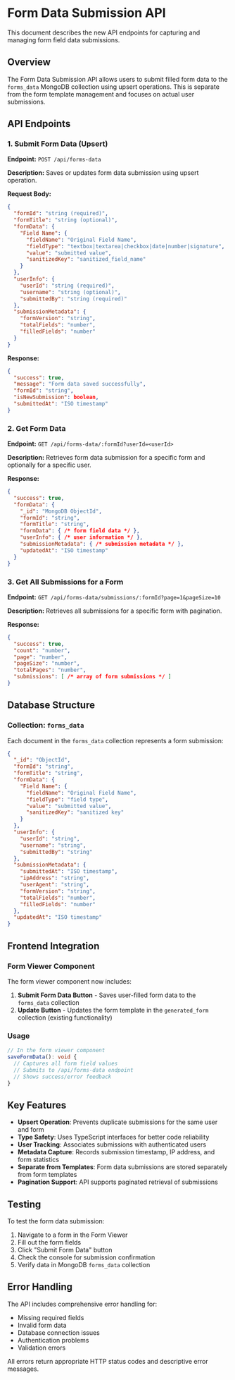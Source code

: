 # Form Data Submission API

This document describes the new API endpoints for capturing and managing form field data submissions.

## Overview

The Form Data Submission API allows users to submit filled form data to the `forms_data` MongoDB collection using upsert operations. This is separate from the form template management and focuses on actual user submissions.

## API Endpoints

### 1. Submit Form Data (Upsert)

**Endpoint:** `POST /api/forms-data`

**Description:** Saves or updates form data submission using upsert operation.

**Request Body:**
```json
{
  "formId": "string (required)",
  "formTitle": "string (optional)",
  "formData": {
    "Field Name": {
      "fieldName": "Original Field Name",
      "fieldType": "textbox|textarea|checkbox|date|number|signature",
      "value": "submitted value",
      "sanitizedKey": "sanitized_field_name"
    }
  },
  "userInfo": {
    "userId": "string (required)",
    "username": "string (optional)",
    "submittedBy": "string (required)"
  },
  "submissionMetadata": {
    "formVersion": "string",
    "totalFields": "number",
    "filledFields": "number"
  }
}
```

**Response:**
```json
{
  "success": true,
  "message": "Form data saved successfully",
  "formId": "string",
  "isNewSubmission": boolean,
  "submittedAt": "ISO timestamp"
}
```

### 2. Get Form Data

**Endpoint:** `GET /api/forms-data/:formId?userId=<userId>`

**Description:** Retrieves form data submission for a specific form and optionally for a specific user.

**Response:**
```json
{
  "success": true,
  "formData": {
    "_id": "MongoDB ObjectId",
    "formId": "string",
    "formTitle": "string",
    "formData": { /* form field data */ },
    "userInfo": { /* user information */ },
    "submissionMetadata": { /* submission metadata */ },
    "updatedAt": "ISO timestamp"
  }
}
```

### 3. Get All Submissions for a Form

**Endpoint:** `GET /api/forms-data/submissions/:formId?page=1&pageSize=10`

**Description:** Retrieves all submissions for a specific form with pagination.

**Response:**
```json
{
  "success": true,
  "count": "number",
  "page": "number",
  "pageSize": "number", 
  "totalPages": "number",
  "submissions": [ /* array of form submissions */ ]
}
```

## Database Structure

### Collection: `forms_data`

Each document in the `forms_data` collection represents a form submission:

```json
{
  "_id": "ObjectId",
  "formId": "string",
  "formTitle": "string",
  "formData": {
    "Field Name": {
      "fieldName": "Original Field Name",
      "fieldType": "field type",
      "value": "submitted value",
      "sanitizedKey": "sanitized key"
    }
  },
  "userInfo": {
    "userId": "string",
    "username": "string",
    "submittedBy": "string"
  },
  "submissionMetadata": {
    "submittedAt": "ISO timestamp",
    "ipAddress": "string",
    "userAgent": "string",
    "formVersion": "string",
    "totalFields": "number",
    "filledFields": "number"
  },
  "updatedAt": "ISO timestamp"
}
```

## Frontend Integration

### Form Viewer Component

The form viewer component now includes:

1. **Submit Form Data Button** - Saves user-filled form data to the `forms_data` collection
2. **Update Button** - Updates the form template in the `generated_form` collection (existing functionality)

### Usage

```typescript
// In the form viewer component
saveFormData(): void {
  // Captures all form field values
  // Submits to /api/forms-data endpoint
  // Shows success/error feedback
}
```

## Key Features

- **Upsert Operation**: Prevents duplicate submissions for the same user and form
- **Type Safety**: Uses TypeScript interfaces for better code reliability
- **User Tracking**: Associates submissions with authenticated users
- **Metadata Capture**: Records submission timestamp, IP address, and form statistics
- **Separate from Templates**: Form data submissions are stored separately from form templates
- **Pagination Support**: API supports paginated retrieval of submissions

## Testing

To test the form data submission:

1. Navigate to a form in the Form Viewer
2. Fill out the form fields
3. Click "Submit Form Data" button
4. Check the console for submission confirmation
5. Verify data in MongoDB `forms_data` collection

## Error Handling

The API includes comprehensive error handling for:
- Missing required fields
- Invalid form data
- Database connection issues
- Authentication problems
- Validation errors

All errors return appropriate HTTP status codes and descriptive error messages.
